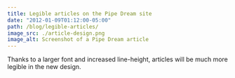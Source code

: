```yaml
---
title: Legible articles on the Pipe Dream site
date: "2012-01-09T01:12:00-05:00"
path: /blog/legible-articles/
image_src: ./article-design.png
image_alt: Screenshot of a Pipe Dream article
---
```


Thanks to a larger font and increased line-height, articles will be much more legible in the new design.
